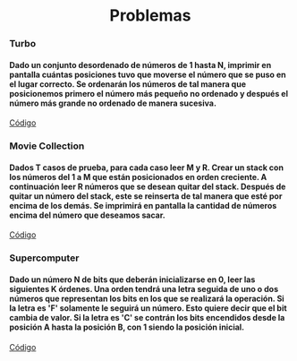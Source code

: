 <div align="center">  

# Problemas  

 <div align="left">  
  
 ### Turbo  
   #### Dado un conjunto desordenado de números de 1 hasta N, imprimir en pantalla cuántas posiciones tuvo que moverse el número que se puso en el lugar correcto. Se ordenarán los números de tal manera que posicionemos primero el número más pequeño no ordenado y después el número más grande no ordenado de manera sucesiva.
   [Código](https://github.com/marinovivianUPB/Algoritmica/tree/main/Estructura%de%Datos/BIT/Problemas/Turbo/turbo.cpp)   
 ### Movie Collection  
  #### Dados T casos de prueba, para cada caso leer M y R. Crear un stack con los números del 1 a M que están posicionados en orden creciente. A continuación leer R números que se desean quitar del stack. Después de quitar un número del stack, este se reinserta de tal manera que esté por encima de los demás. Se imprimirá en pantalla la cantidad de números encima del número que deseamos sacar.  
   [Código](https://github.com/marinovivianUPB/Algoritmica/tree/main/Estructura%de%Datos/BIT/Problemas/Movie%20Collection/movieCollection.cpp)  
 ### Supercomputer  
  #### Dado un número N de bits que deberán inicializarse en 0, leer las siguientes K órdenes. Una orden tendrá una letra seguida de uno o dos números que representan los bits en los que se realizará la operación. Si la letra es 'F' solamente le seguirá un número. Esto quiere decir que el bit cambia de valor. Si la letra es 'C' se contrán los bits encendidos desde la posición A hasta la posición B, con 1 siendo la posición inicial.  
   [Código](https://github.com/marinovivianUPB/Algoritmica/blob/main/Estructura%20de%20Datos/BIT/Problemas/Supercomputer/supercomputer.cpp)  
